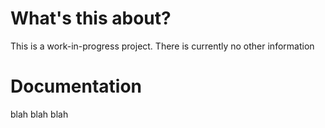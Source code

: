 # What's this about?
This is a work-in-progress project. There is currently no other information

# Documentation
blah blah blah
